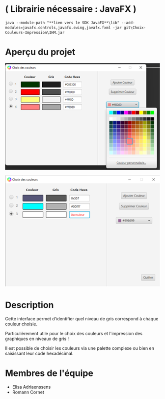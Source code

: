 # ( Librairie nécessaire : JavaFX )

```
java --module-path "**lien vers le SDK JavaFX**\lib" --add-modules=javafx.controls,javafx.swing,javafx.fxml -jar git\Choix-Couleurs-Impression\IHM.jar
```

# Aperçu du projet 

![](captures/Capture_1.png)

![](captures/Capture_2.png)

# Description

Cette interface permet d'identifier quel niveau de gris correspond à chaque couleur choisie.

Particulièrement utile pour le choix des couleurs et l'impression des graphiques en niveaux de gris !

Il est possible de choisir les couleurs via une palette complexe ou bien en saisissant leur code hexadécimal.


# Membres de l'équipe

 - Elisa Adriaenssens
 - Romann Cornet

